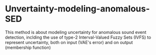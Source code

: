 # Unvertainty-modeling-anomalous-SED
This method is about modeling uncertainty for anomalous sound event detection, inclding the use of type-2 Interval-Valued Fuzzy Sets (IVFS) to represent uncertainty, both on input (VAE's error) and on output (membership function)
